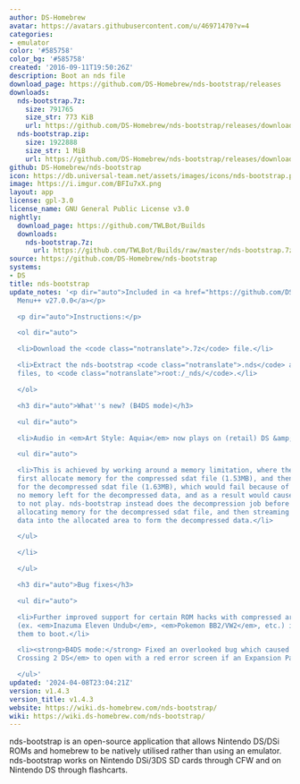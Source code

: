 ```yaml
---
author: DS-Homebrew
avatar: https://avatars.githubusercontent.com/u/46971470?v=4
categories:
- emulator
color: '#585758'
color_bg: '#585758'
created: '2016-09-11T19:50:26Z'
description: Boot an nds file
download_page: https://github.com/DS-Homebrew/nds-bootstrap/releases
downloads:
  nds-bootstrap.7z:
    size: 791765
    size_str: 773 KiB
    url: https://github.com/DS-Homebrew/nds-bootstrap/releases/download/v1.4.3/nds-bootstrap.7z
  nds-bootstrap.zip:
    size: 1922888
    size_str: 1 MiB
    url: https://github.com/DS-Homebrew/nds-bootstrap/releases/download/v1.4.3/nds-bootstrap.zip
github: DS-Homebrew/nds-bootstrap
icon: https://db.universal-team.net/assets/images/icons/nds-bootstrap.png
image: https://i.imgur.com/BFIu7xX.png
layout: app
license: gpl-3.0
license_name: GNU General Public License v3.0
nightly:
  download_page: https://github.com/TWLBot/Builds
  downloads:
    nds-bootstrap.7z:
      url: https://github.com/TWLBot/Builds/raw/master/nds-bootstrap.7z
source: https://github.com/DS-Homebrew/nds-bootstrap
systems:
- DS
title: nds-bootstrap
update_notes: '<p dir="auto">Included in <a href="https://github.com/DS-Homebrew/TWiLightMenu/releases/tag/v27.0.0"><strong>TW</strong>i<strong>L</strong>ight
  Menu++ v27.0.0</a></p>

  <p dir="auto">Instructions:</p>

  <ol dir="auto">

  <li>Download the <code class="notranslate">.7z</code> file.</li>

  <li>Extract the nds-bootstrap <code class="notranslate">.nds</code> and <code class="notranslate">.ver</code>
  files, to <code class="notranslate">root:/_nds/</code>.</li>

  </ol>

  <h3 dir="auto">What''s new? (B4DS mode)</h3>

  <ul dir="auto">

  <li>Audio in <em>Art Style: Aquia</em> now plays on (retail) DS &amp; DS Lite consoles!

  <ul dir="auto">

  <li>This is achieved by working around a memory limitation, where the game would
  first allocate memory for the compressed sdat file (1.53MB), and then allocate memory
  for the decompressed sdat file (1.63MB), which would fail because of there being
  no memory left for the decompressed data, and as a result would cause the audio
  to not play. nds-bootstrap instead does the decompression job before boot, by only
  allocating memory for the decompressed sdat file, and then streaming over the compressed
  data into the allocated area to form the decompressed data.</li>

  </ul>

  </li>

  </ul>

  <h3 dir="auto">Bug fixes</h3>

  <ul dir="auto">

  <li>Further improved support for certain ROM hacks with compressed arm9 binaries
  (ex. <em>Inazuma Eleven Undub</em>, <em>Pokemon BB2/VW2</em>, etc.) in order for
  them to boot.</li>

  <li><strong>B4DS mode:</strong> Fixed an overlooked bug which caused <em>Shepherd''s
  Crossing 2 DS</em> to open with a red error screen if an Expansion Pak is inserted.</li>

  </ul>'
updated: '2024-04-08T23:04:21Z'
version: v1.4.3
version_title: v1.4.3
website: https://wiki.ds-homebrew.com/nds-bootstrap/
wiki: https://wiki.ds-homebrew.com/nds-bootstrap/
---
```

nds-bootstrap is an open-source application that allows Nintendo DS/DSi ROMs and homebrew to be natively utilised rather than using an emulator. nds-bootstrap works on Nintendo DSi/3DS SD cards through CFW and on Nintendo DS through flashcarts.